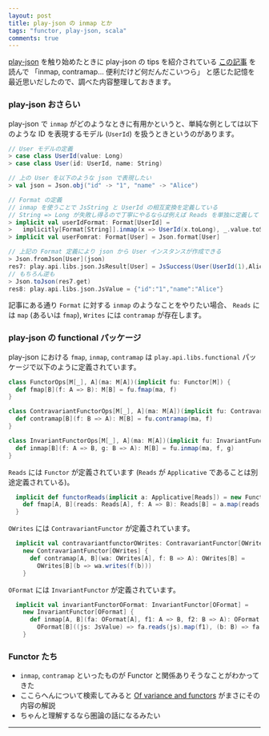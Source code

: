 ```yaml
---
layout: post
title: play-json の inmap とか
tags: "functor, play-json, scala"
comments: true
---
```


[play-json][1] を触り始めたときに play-json の tips を紹介されている [この記事][2] を読んで 「inmap, contramap... 便利だけど何だんだこいつら」 と感じた記憶を最近思いだしたので、調べた内容整理しておきます。

### play-json おさらい

play-json で `inmap` がどのようなときに有用かというと、単純な例としては以下のような ID を表現するモデル (`UserId`) を扱うときというのがあります。

```scala
// User モデルの定義
> case class UserId(value: Long)
> case class User(id: UserId, name: String)

// 上の User を以下のような json で表現したい
> val json = Json.obj("id" -> "1", "name" -> "Alice")

// Format の定義
// inmap を使うことで JsString と UserId の相互変換を定義している
// String => Long が失敗し得るので丁寧にやるならば例えば Reads を単独に定義して JsResult で失敗を表現する
> implicit val userIdFormat: Format[UserId] =
>   implicitly[Format[String]].inmap(x => UserId(x.toLong), _.value.toString)
> implicit val userFomrat: Format[User] = Json.format[User]

// 上記の Format 定義により json から User インスタンスが作成できる
> Json.fromJson[User](json)
res7: play.api.libs.json.JsResult[User] = JsSuccess(User(UserId(1),Alice),)
// もちろん逆も
> Json.toJson(res7.get)
res8: play.api.libs.json.JsValue = {"id":"1","name":"Alice"}
```

記事にある通り `Format` に対する `inmap` のようなことをやりたい場合、 `Reads` には `map` (あるいは `fmap`), `Writes` には `contramap` が存在します。

### play-json の functional パッケージ

play-json における `fmap`, `inmap`, `contramap` は `play.api.libs.functional` パッケージで以下のように定義されています。

```scala
class FunctorOps[M[_], A](ma: M[A])(implicit fu: Functor[M]) {
  def fmap[B](f: A => B): M[B] = fu.fmap(ma, f)
}

class ContravariantFunctorOps[M[_], A](ma: M[A])(implicit fu: ContravariantFunctor[M]) {
  def contramap[B](f: B => A): M[B] = fu.contramap(ma, f)
}

class InvariantFunctorOps[M[_], A](ma: M[A])(implicit fu: InvariantFunctor[M]) {
  def inmap[B](f: A => B, g: B => A): M[B] = fu.inmap(ma, f, g)
}
```

`Reads` には `Functor` が定義されています (`Reads` が `Applicative` であることは別途定義されている)。

```scala
  implicit def functorReads(implicit a: Applicative[Reads]) = new Functor[Reads] {
    def fmap[A, B](reads: Reads[A], f: A => B): Reads[B] = a.map(reads, f)
  }
```

`OWrites` には `ContravariantFunctor` が定義されています。

```scala
  implicit val contravariantfunctorOWrites: ContravariantFunctor[OWrites] =
    new ContravariantFunctor[OWrites] {
      def contramap[A, B](wa: OWrites[A], f: B => A): OWrites[B] =
        OWrites[B](b => wa.writes(f(b)))
    }
```

`OFormat` には `InvariantFunctor` が定義されています。

```scala
  implicit val invariantFunctorOFormat: InvariantFunctor[OFormat] =
    new InvariantFunctor[OFormat] {
      def inmap[A, B](fa: OFormat[A], f1: A => B, f2: B => A): OFormat[B] =
        OFormat[B]((js: JsValue) => fa.reads(js).map(f1), (b: B) => fa.writes(f2(b)))
    }
```

### Functor たち

- `inmap`, `contramap` といったものが Functor と関係ありそうなことがわかってきた
- ここらへんについて検索してみると [Of variance and functors][3] がまさにその内容の解説
- ちゃんと理解するなら圏論の話になるみたい

---

[1]: https://github.com/playframework/play-json
[2]: https://dev.classmethod.jp/server-side/scala/play-json-5-frequent-patterns/
[3]: https://typelevel.org/blog/2016/02/04/variance-and-functors.html
